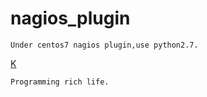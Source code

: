 nagios_plugin
======
    Under centos7 nagios plugin,use python2.7.
                                


[K](https://www.ktianc.com "ktianc")

    Programming rich life.
